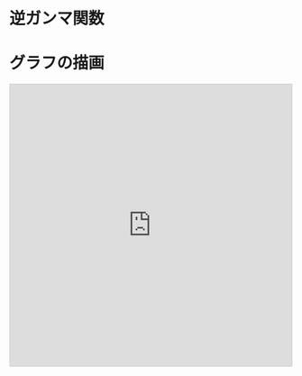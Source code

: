 # 逆ガンマ関数

# グラフの描画

<iframe src="https://www.desmos.com/calculator/39szve2txs?embed" width="500" height="500" style="border: 1px solid #ccc" frameborder=0></iframe>